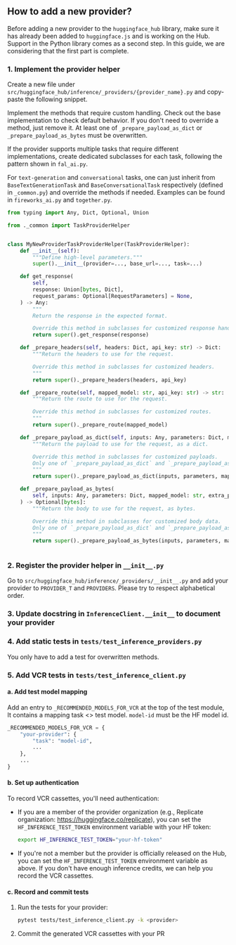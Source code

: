 ## How to add a new provider?

Before adding a new provider to the `huggingface_hub` library, make sure it has already been added to `huggingface.js` and is working on the Hub. Support in the Python library comes as a second step. In this guide, we are considering that the first part is complete. 

### 1. Implement the provider helper 

Create a new file under `src/huggingface_hub/inference/_providers/{provider_name}.py` and copy-paste the following snippet.

Implement the methods that require custom handling. Check out the base implementation to check default behavior. If you don't need to override a method, just remove it. At least one of `_prepare_payload_as_dict` or `_prepare_payload_as_bytes` must be overwritten.

If the provider supports multiple tasks that require different implementations, create dedicated subclasses for each task, following the pattern shown in `fal_ai.py`.

For `text-generation` and `conversational` tasks, one can just inherit from `BaseTextGenerationTask` and `BaseConversationalTask` respectively (defined in `_common.py`) and override the methods if needed. Examples can be found in `fireworks_ai.py` and `together.py`.

```py
from typing import Any, Dict, Optional, Union

from ._common import TaskProviderHelper


class MyNewProviderTaskProviderHelper(TaskProviderHelper):
    def __init__(self):
        """Define high-level parameters."""
        super().__init__(provider=..., base_url=..., task=...)

    def get_response(
        self,
        response: Union[bytes, Dict],
        request_params: Optional[RequestParameters] = None,
    ) -> Any:
        """
        Return the response in the expected format.

        Override this method in subclasses for customized response handling."""
        return super().get_response(response)

    def _prepare_headers(self, headers: Dict, api_key: str) -> Dict:
        """Return the headers to use for the request.

        Override this method in subclasses for customized headers.
        """
        return super()._prepare_headers(headers, api_key)

    def _prepare_route(self, mapped_model: str, api_key: str) -> str:
        """Return the route to use for the request.

        Override this method in subclasses for customized routes.
        """
        return super()._prepare_route(mapped_model)

    def _prepare_payload_as_dict(self, inputs: Any, parameters: Dict, mapped_model: str) -> Optional[Dict]:
        """Return the payload to use for the request, as a dict.

        Override this method in subclasses for customized payloads.
        Only one of `_prepare_payload_as_dict` and `_prepare_payload_as_bytes` should return a value.
        """
        return super()._prepare_payload_as_dict(inputs, parameters, mapped_model)

    def _prepare_payload_as_bytes(
        self, inputs: Any, parameters: Dict, mapped_model: str, extra_payload: Optional[Dict]
    ) -> Optional[bytes]:
        """Return the body to use for the request, as bytes.

        Override this method in subclasses for customized body data.
        Only one of `_prepare_payload_as_dict` and `_prepare_payload_as_bytes` should return a value.
        """
        return super()._prepare_payload_as_bytes(inputs, parameters, mapped_model, extra_payload)
    
```

### 2. Register the provider helper in `__init__.py`

Go to `src/huggingface_hub/inference/_providers/__init__.py` and add your provider  to `PROVIDER_T` and `PROVIDERS`.
Please try to respect alphabetical order.

### 3. Update docstring in `InferenceClient.__init__` to document your provider

### 4. Add static tests in `tests/test_inference_providers.py`

You only have to add a test for overwritten methods.

### 5. Add VCR tests in `tests/test_inference_client.py`

#### a. Add test model mapping
Add an entry to `_RECOMMENDED_MODELS_FOR_VCR` at the top of the test module, It contains a mapping task <> test model. `model-id` must be the HF model id.
```python
_RECOMMENDED_MODELS_FOR_VCR = {
    "your-provider": {
        "task": "model-id",
        ...
    },
    ...
}
```
#### b. Set up authentication
To record VCR cassettes, you'll need authentication:

- If you are a member of the provider organization (e.g., Replicate organization: https://huggingface.co/replicate), you can set the `HF_INFERENCE_TEST_TOKEN` environment variable with your HF token:
   ```bash
   export HF_INFERENCE_TEST_TOKEN="your-hf-token"
   ```

- If you're not a member but the provider is officially released on the Hub, you can set the `HF_INFERENCE_TEST_TOKEN` environment variable as above. If you don't have enough inference credits, we can help you record the VCR cassettes.

#### c. Record and commit tests

1. Run the tests for your provider:
   ```bash
   pytest tests/test_inference_client.py -k <provider>
   ```
2. Commit the generated VCR cassettes with your PR
